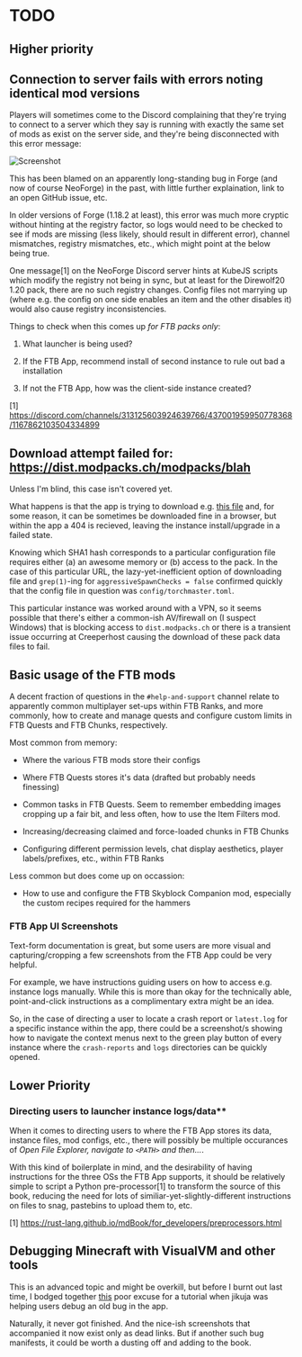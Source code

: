 # TODO

## Higher priority

## Connection to server fails with errors noting identical mod versions

Players will sometimes come to the Discord complaining that they're trying to
connect to a server which they say is running with exactly the same set of mods
as exist on the server side, and they're being disconnected with this error
message:

![Screenshot](https://cdn.discordapp.com/attachments/560188834592063488/1174702001255366787/Direwolf20.png?ex=65688d7e&is=6556187e&hm=34b27ebdcb7ff85fbc1ecae239c6b9156895c3a8a21eafb73ddeae23acce609d&)

This has been blamed on an apparently long-standing bug in Forge (and now of
course NeoForge) in the past, with little further explaination, link to an open
GitHub issue, etc.

In older versions of Forge (1.18.2 at least), this error was much more cryptic
without hinting at the registry factor, so logs would need to be checked to
see if mods are missing (less likely, should result in different error), channel
mismatches, registry mismatches, etc., which might point at the below being true.

One message[1] on the NeoForge Discord server hints at KubeJS scripts which
modify the registry not being in sync, but at least for the Direwolf20 1.20
pack, there are no such registry changes.  Config files not marrying up
(where e.g. the config on one side enables an item and the other disables it)
would also cause registry inconsistencies.

Things to check when this comes up *for FTB packs only*:

  1.  What launcher is being used?

  2.  If the FTB App, recommend install of second instance to rule out bad a
      installation

  3.  If not the FTB App, how was the client-side instance created?

[1] https://discord.com/channels/313125603924639766/437001959950778368/1167862103504334899

## Download attempt failed for: https://dist.modpacks.ch/modpacks/blah

Unless I'm blind, this case isn't covered yet.

What happens is that the app is trying to download e.g.
[this file](https://dist.modpacks.ch/modpacks/1/FTB%20Presents%20Direwolf20%201.20-1.2.0/config/71e8d5d4ffff87d852c3c1dcf2153aaa30c3d0be)
and, for some reason, it can be sometimes be downloaded
fine in a browser, but within the app a 404 is recieved,
leaving the instance install/upgrade in a failed state.

Knowing which SHA1 hash corresponds to a particular
configuration file requires either (a) an awesome memory or (b)
access to the pack.  In the case of this particular URL, the
lazy-yet-inefficient option of downloading file and
`grep(1)`-ing for `aggressiveSpawnChecks = false` confirmed
quickly that the config file in question was
`config/torchmaster.toml`.

This particular instance was worked around with a VPN, so it
seems possible that there's either a common-ish AV/firewall
on (I suspect Windows) that is blocking access to
`dist.modpacks.ch` or there is a transient issue occurring at
Creeperhost causing the download of these pack data files to
fail.

## Basic usage of the FTB mods

A decent fraction of questions in the `#help-and-support` channel
relate to apparently common multiplayer set-ups within FTB Ranks,
and more commonly, how to create and manage quests and configure
custom limits in FTB Quests and FTB Chunks, respectively.

Most common from memory:

  - Where the various FTB mods store their configs

  - Where FTB Quests stores it's data (drafted but probably needs finessing)

  - Common tasks in FTB Quests.  Seem to remember embedding images cropping up
    a fair bit, and less often, how to use the Item Filters mod.

  - Increasing/decreasing claimed and force-loaded chunks in FTB Chunks

  - Configuring different permission levels, chat display aesthetics,
  player labels/prefixes, etc., within FTB Ranks

Less common but does come up on occassion:

  - How to use and configure the FTB Skyblock Companion mod, especially
    the custom recipes required for the hammers

### FTB App UI Screenshots

Text-form documentation is great, but some users are more visual
and capturing/cropping a few screenshots from the FTB App could be
very helpful.

For example, we have instructions guiding users on how to access
e.g. instance logs manually.  While this is more than okay for
the technically able, point-and-click instructions as a
complimentary extra might be an idea.

So, in the case of directing a user to locate a crash report or
`latest.log` for a specific instance within the app, there could
be a screenshot/s showing how to navigate the context menus next
to the green play button of every instance where the `crash-reports`
and `logs` directories can be quickly opened.

## Lower Priority

### Directing users to launcher instance logs/data**

When it comes to directing users to where the FTB App stores its data,
instance files, mod configs, etc., there will possibly be multiple
occurances of *Open File Explorer, navigate to `<PATH>` and then...*.

With this kind of boilerplate in mind, and the desirability of having
instructions for the three OSs the FTB App supports, it should be
relatively simple to script a Python pre-processor[1] to transform the
source of this book, reducing the need for lots of
similiar-yet-slightly-different instructions on files to snag,
pastebins to upload them to, etc.

[1] <https://rust-lang.github.io/mdBook/for_developers/preprocessors.html>

## Debugging Minecraft with VisualVM and other tools

This is an advanced topic and might be overkill, but before I burnt out
last time, I bodged together
[this](https://gist.github.com/ukmcplyr/3b39f568beb191b798aed32be640c5b4)
poor excuse for a tutorial when jikuja was helping users debug an old bug
in the app.

Naturally, it never got finished. And the nice-ish screenshots that
accompanied it now exist only as dead links.  But if another such bug
manifests, it could be worth a dusting off and adding to the book.

<!--
vim: ts=2 sw=2 et fdm=marker :
-->
